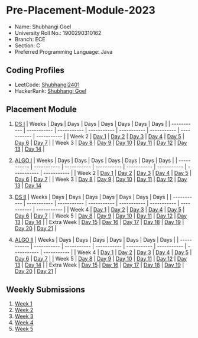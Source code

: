 # Pre-Placement-Module-2023

- Name: Shubhangi Goel
- University Roll No.: 1900290310162
- Branch: ECE
- Section: C
- Preferred Programming Language: Java

## Coding Profiles
- LeetCode: [Shubhangi2401](https://leetcode.com/Shubhangi2401/)
- HackerRank: [Shubhangi Goel](https://https://www.hackerrank.com/shubhangigoelgzb)

## Placement Module
1. [DS I](https://github.com/ShubhangiGoel24/Pre-Placement-Module-2023/tree/main/DS%20I)
    | Weeks | Days | Days | Days | Days | Days | Days | Days |
    | ----------- | ----------- | ----------- | ----------- | ----------- | ----------- | ----------- | ----------- | 
    | Week 2 | [Day 1](https://github.com/ShubhangiGoel24/Pre-Placement-Module-2023/tree/main/DS%20I/Day%201) | [Day 2](https://github.com/ShubhangiGoel24/Pre-Placement-Module-2023/tree/main/DS%20I/Day%202) | [Day 3](https://github.com/ShubhangiGoel24/Pre-Placement-Module-2023/tree/main/DS%20I/Day%203) | [Day 4](https://github.com/ShubhangiGoel24/Pre-Placement-Module-2023/tree/main/DS%20I/Day%204) | [Day 5](https://github.com/ShubhangiGoel24/Pre-Placement-Module-2023/tree/main/DS%20I/Day%205) | [Day 6](https://github.com/ShubhangiGoel24/Pre-Placement-Module-2023/tree/main/DS%20I/Day%206) | [Day 7](https://github.com/ShubhangiGoel24/Pre-Placement-Module-2023/tree/main/DS%20I/Day%207) |
    | Week 3 | [Day 8](https://github.com/ShubhangiGoel24/Pre-Placement-Module-2023/tree/main/DS%20I/Day%208) | [Day 9](https://github.com/ShubhangiGoel24/Pre-Placement-Module-2023/tree/main/DS%20I/Day%209) | [Day 10](https://github.com/ShubhangiGoel24/Pre-Placement-Module-2023/tree/main/DS%20I/Day%2010) | [Day 11](https://github.com/ShubhangiGoel24/Pre-Placement-Module-2023/tree/main/DS%20I/Day%2011) | [Day 12](https://github.com/ShubhangiGoel24/Pre-Placement-Module-2023/tree/main/DS%20I/Day%2012) | [Day 13](https://github.com/ShubhangiGoel24/Pre-Placement-Module-2023/tree/main/DS%20I/Day%2013) | [Day 14](https://github.com/ShubhangiGoel24/Pre-Placement-Module-2023/tree/main/DS%20I/Day%2014) |
    
2. [ALGO I](https://github.com/ShubhangiGoel24/Pre-Placement-Module-2023/tree/main/ALGO%20I)
    | Weeks | Days | Days | Days | Days | Days | Days | Days |
    | ----------- | ----------- | ----------- | ----------- | ----------- | ----------- | ----------- | ----------- |
    | Week 2 | [Day 1](https://github.com/ShubhangiGoel24/Pre-Placement-Module-2023/tree/main/ALGO%20I/Day%201) | [Day 2](https://github.com/ShubhangiGoel24/Pre-Placement-Module-2023/tree/main/ALGO%20I/Day%202) | [Day 3](https://github.com/ShubhangiGoel24/Pre-Placement-Module-2023/tree/main/ALGO%20I/Day%203) | [Day 4](https://github.com/ShubhangiGoel24/Pre-Placement-Module-2023/tree/main/ALGO%20I/Day%204) | [Day 5](https://github.com/ShubhangiGoel24/Pre-Placement-Module-2023/tree/main/ALGO%20I/Day%205) | [Day 6](https://github.com/ShubhangiGoel24/Pre-Placement-Module-2023/tree/main/ALGO%20I/Day%206) | [Day 7](https://github.com/ShubhangiGoel24/Pre-Placement-Module-2023/tree/main/ALGO%20I/Day%207) |
    | Week 3 | [Day 8](https://github.com/ShubhangiGoel24/Pre-Placement-Module-2023/tree/main/ALGO%20I/Day%208) | [Day 9](https://github.com/ShubhangiGoel24/Pre-Placement-Module-2023/tree/main/ALGO%20I/Day%209) | [Day 10](https://github.com/ShubhangiGoel24/Pre-Placement-Module-2023/tree/main/ALGO%20I/Day%2010) | [Day 11](https://github.com/ShubhangiGoel24/Pre-Placement-Module-2023/tree/main/ALGO%20I/Day%2011) | [Day 12](https://github.com/ShubhangiGoel24/Pre-Placement-Module-2023/tree/main/ALGO%20I/Day%2012) | [Day 13](https://github.com/ShubhangiGoel24/Pre-Placement-Module-2023/tree/main/ALGO%20I/Day%2013) | [Day 14](https://github.com/ShubhangiGoel24/Pre-Placement-Module-2023/tree/main/ALGO%20I/Day%2014)  
    
3. [DS II](https://github.com/ShubhangiGoel24/Pre-Placement-Module-2023/tree/main/DS%20II)
    | Weeks | Days | Days | Days | Days | Days | Days | Days |
    | ----------- | ----------- | ----------- | ----------- | ----------- | ----------- | ----------- | ----------- |
    | Week 4 | [Day 1](https://github.com/ShubhangiGoel24/Pre-Placement-Module-2023/tree/main/DS%20II/Day%201) | [Day 2](https://github.com/ShubhangiGoel24/Pre-Placement-Module-2023/tree/main/DS%20II/Day%202) | [Day 3](https://github.com/ShubhangiGoel24/Pre-Placement-Module-2023/tree/main/DS%20II/Day%203) | [Day 4](https://github.com/ShubhangiGoel24/Pre-Placement-Module-2023/tree/main/DS%20II/Day%204) | [Day 5](https://github.com/ShubhangiGoel24/Pre-Placement-Module-2023/tree/main/DS%20II/Day%205) | [Day 6](https://github.com/ShubhangiGoel24/Pre-Placement-Module-2023/tree/main/DS%20II/Day%206) | [Day 7](https://github.com/ShubhangiGoel24/Pre-Placement-Module-2023/tree/main/DS%20II/Day%207) | 
    | Week 5 | [Day 8](https://github.com/ShubhangiGoel24/Pre-Placement-Module-2023/tree/main/DS%20II/Day%208) | [Day 9](https://github.com/ShubhangiGoel24/Pre-Placement-Module-2023/tree/main/DS%20II/Day%209) | [Day 10](https://github.com/ShubhangiGoel24/Pre-Placement-Module-2023/tree/main/DS%20II/Day%2010) | [Day 11](https://github.com/ShubhangiGoel24/Pre-Placement-Module-2023/tree/main/DS%20II/Day%2011) | [Day 12](https://github.com/ShubhangiGoel24/Pre-Placement-Module-2023/tree/main/DS%20II/Day%2012) | [Day 13](https://github.com/ShubhangiGoel24/Pre-Placement-Module-2023/tree/main/DS%20II/Day%2013) | [Day 14](https://github.com/ShubhangiGoel24/Pre-Placement-Module-2023/tree/main/DS%20II/Day%2014) |
    | Extra Week | [Day 15](https://github.com/ShubhangiGoel24/Pre-Placement-Module-2023/tree/main/DS%20II/Day%2015) | [Day 16](https://github.com/ShubhangiGoel24/Pre-Placement-Module-2023/tree/main/DS%20II/Day%2016) | [Day 17](https://github.com/ShubhangiGoel24/Pre-Placement-Module-2023/tree/main/DS%20II/Day%2017) | [Day 18](https://github.com/ShubhangiGoel24/Pre-Placement-Module-2023/tree/main/DS%20II/Day%2018) | [Day 19](https://github.com/ShubhangiGoel24/Pre-Placement-Module-2023/tree/main/DS%20II/Day%2019) | [Day 20](https://github.com/ShubhangiGoel24/Pre-Placement-Module-2023/tree/main/DS%20II/Day%2020) | [Day 21](https://github.com/ShubhangiGoel24/Pre-Placement-Module-2023/tree/main/DS%20II/Day%2021) |
    
4. [ALGO II](https://github.com/ShubhangiGoel24/Pre-Placement-Module-2023/tree/main/ALGO%20II)
    | Weeks | Days | Days | Days | Days | Days | Days | Days |
    | ----------- | ----------- | ----------- | ----------- | ----------- | ----------- | ----------- | ----------- |
    | Week 4 | [Day 1](https://github.com/ShubhangiGoel24/Pre-Placement-Module-2023/tree/main/ALGO%20II/Day%201) | [Day 2](https://github.com/ShubhangiGoel24/Pre-Placement-Module-2023/tree/main/ALGO%20II/Day%202) | [Day 3](https://github.com/ShubhangiGoel24/Pre-Placement-Module-2023/tree/main/ALGO%20II/Day%203) | [Day 4](https://github.com/ShubhangiGoel24/Pre-Placement-Module-2023/tree/main/ALGO%20II/Day%204) | [Day 5](https://github.com/ShubhangiGoel24/Pre-Placement-Module-2023/tree/main/ALGO%20II/Day%205) | [Day 6](https://github.com/ShubhangiGoel24/Pre-Placement-Module-2023/tree/main/ALGO%20II/Day%206) | [Day 7](https://github.com/ShubhangiGoel24/Pre-Placement-Module-2023/tree/main/ALGO%20II/Day%207) |
    | Week 5 | [Day 8](https://github.com/ShubhangiGoel24/Pre-Placement-Module-2023/tree/main/ALGO%20II/Day%208) | [Day 9](https://github.com/ShubhangiGoel24/Pre-Placement-Module-2023/tree/main/ALGO%20II/Day%209) | [Day 10](https://github.com/ShubhangiGoel24/Pre-Placement-Module-2023/tree/main/ALGO%20II/Day%2010) | [Day 11](https://github.com/ShubhangiGoel24/Pre-Placement-Module-2023/tree/main/ALGO%20II/Day%2011) | [Day 12](https://github.com/ShubhangiGoel24/Pre-Placement-Module-2023/tree/main/ALGO%20II/Day%2012) | [Day 13](https://github.com/ShubhangiGoel24/Pre-Placement-Module-2023/tree/main/ALGO%20II/Day%2013) | [Day 14](https://github.com/ShubhangiGoel24/Pre-Placement-Module-2023/tree/main/ALGO%20II/Day%2014) |
    | Extra Week | [Day 15](https://github.com/ShubhangiGoel24/Pre-Placement-Module-2023/tree/main/ALGO%20II/Day%2015) | [Day 16](https://github.com/ShubhangiGoel24/Pre-Placement-Module-2023/tree/main/ALGO%20II/Day%2016) | [Day 17](https://github.com/ShubhangiGoel24/Pre-Placement-Module-2023/tree/main/ALGO%20II/Day%2017) | [Day 18](https://github.com/ShubhangiGoel24/Pre-Placement-Module-2023/tree/main/ALGO%20II/Day%2018) | [Day 19](https://github.com/ShubhangiGoel24/Pre-Placement-Module-2023/tree/main/ALGO%20II/Day%2019) | [Day 20](https://github.com/ShubhangiGoel24/Pre-Placement-Module-2023/tree/main/ALGO%20II/Day%2020) | [Day 21](https://github.com/ShubhangiGoel24/Pre-Placement-Module-2023/tree/main/ALGO%20II/Day%2021) |

## Weekly Submissions
1. [Week 1](https://github.com/ShubhangiGoel24/Pre-Placement-Module-2023/tree/main/Weekly%20Submissions/Week%201)
2. [Week 2](https://github.com/ShubhangiGoel24/Pre-Placement-Module-2023/tree/main/Weekly%20Submissions/Week%202)
3. [Week 3](https://github.com/ShubhangiGoel24/Pre-Placement-Module-2023/tree/main/Weekly%20Submissions/Week%203)
4. [Week 4](https://github.com/ShubhangiGoel24/Pre-Placement-Module-2023/tree/main/Weekly%20Submissions/Week%204)
5. [Week 5](https://github.com/ShubhangiGoel24/Pre-Placement-Module-2023/tree/main/Weekly%20Submissions/Week%205)
